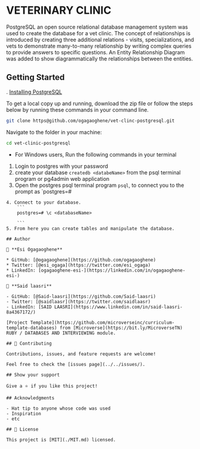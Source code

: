 # VETERINARY CLINIC

PostgreSQL an open source relational database management system was used to create the database for a vet clinic. The concept of relationships is introduced by creating three additional relations - visits, specializations, and vets to demonstrate many-to-many relationship by writing complex queries
to provide answers to specific questions.
An Entity Relationship Diagram was added to show diagrammatically the relationships between the entities.

## Getting Started

. [Installing PostgreSQL](https://www.postgresql.org/download/)

To get a local copy up and running, download the zip file or follow the steps below by running these commands in your command line.

```bash
git clone https@github.com/ogagaoghene/vet-clinc-postgresql.git
```

Navigate to the folder in your machine:

```bash
cd vet-clinic-postgresql
```

- For Windows users, Run the following commands in your terminal

1. Login to postgres with your password
2. create your database `createdb <databeName>` from the psql terminal program or pg4admin web application
3. Open the postgres psql terminal program `psql`, to connect you to the prompt as
   `postgres=#

````
4. Connect to your database.
    ```
    postgres=# \c <databaseName>

    ```
5. From here you can create tables and manipulate the database.

## Author

👤 **Esi Ogagaoghene**

* GitHub: [@ogagaoghene](https://github.com/ogagaoghene)
* Twitter: [@esi_ogaga](https://twitter.com/esi_ogaga)
* LinkedIn: [ogagaoghene-esi-](https://linkedin.com/in/ogagaoghene-esi-)

👤 **Said laasri**

- GitHub: [@Said-laasri](https://github.com/Said-laasri)
- Twitter: [@saidlaasr](https://twitter.com/saidlaasr)
- LinkedIn: [SAID LAASRI](https://www.linkedin.com/in/said-laasri-8a4367172/)

[Project Template](https://github.com/microverseinc/curriculum-template-databases) from [Microverse](https://bit.ly/MicroverseTN) RUBY / DATABASES AND INTERVIEWING module.

## 🤝 Contributing

Contributions, issues, and feature requests are welcome!

Feel free to check the [issues page](../../issues/).

## Show your support

Give a ⭐️ if you like this project!

## Acknowledgments

- Hat tip to anyone whose code was used
- Inspiration
- etc

## 📝 License

This project is [MIT](./MIT.md) licensed.
````
